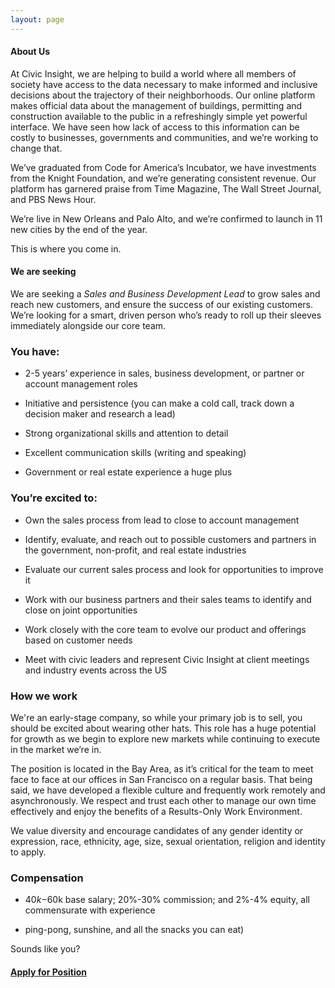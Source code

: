 ```yaml
---
layout: page
---
```



#### About Us

At Civic Insight, we are helping to build a world where all members of society have access to the data necessary to make informed and inclusive decisions about the trajectory of their neighborhoods. Our online platform makes official data about the management of buildings, permitting and construction available to the public in a refreshingly simple yet powerful interface. We have seen how lack of access to this information can be costly to businesses, governments and communities, and we’re working to change that.

We’ve graduated from Code for America’s Incubator, we have investments from the Knight Foundation, and we’re generating consistent revenue. Our platform has garnered praise from Time Magazine, The Wall Street Journal, and PBS News Hour. 

We’re live in New Orleans and Palo Alto, and we’re confirmed to launch in 11 new cities by the end of the year. 

This is where you come in.

#### We are seeking

We are seeking a *Sales and Business Development Lead* to grow sales and reach new customers, and ensure the success of our existing customers. We’re looking for a smart, driven person who’s ready to roll up their sleeves immediately alongside our core team.


### You have:

  * 2-5 years’ experience in sales, business development, or partner or account management roles

  * Initiative and persistence (you can make a cold call, track down a decision maker and research a lead)

  * Strong organizational skills and attention to detail 

  * Excellent communication skills (writing and speaking)

  * Government or real estate experience a huge plus

### You’re excited to:

  * Own the sales process from lead to close to account management

  * Identify, evaluate, and reach out to possible customers and partners in the government, non-profit, and real estate industries

  * Evaluate our current sales process and look for opportunities to improve it

  * Work with our business partners and their sales teams to identify and close on joint opportunities

  * Work closely with the core team to evolve our product and offerings based on customer needs

  * Meet with civic leaders and represent Civic Insight at client meetings and industry events across the US


### How we work
We're an early-stage company, so while your primary job is to sell, you should be excited about wearing other hats. This role has a huge potential for growth as we begin to explore new markets while continuing to execute in the market we’re in.

The position is located in the Bay Area, as it’s critical for the team to meet face to face at our offices in San Francisco on a regular basis. That being said, we have developed a flexible culture and frequently work remotely and asynchronously. We respect and trust each other to manage our own time effectively and enjoy the benefits of a Results-Only Work Environment.

We value diversity and encourage candidates of any gender identity or expression, race, ethnicity, age, size, sexual orientation, religion and identity to apply.



### Compensation

  * $40k-$60k base salary; 20%-30% commission; and 2%-4% equity, all commensurate with experience

  * ping-pong, sunshine, and all the snacks you can eat)

Sounds like you?


#### [Apply for Position](https://docs.google.com/a/civicindustries.com/forms/d/1qvmci4D9JvRgFfzFwctw7BA0TL4v5r6ek38vPYMZJ3I/viewform?usp=send_form)